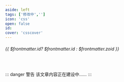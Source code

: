 ```yaml
---
aside: left
tags: ['修改中','']
icon: 'css'
open: false
id: 
cover: 'csscover'
---
```

 
######  {{ $frontmatter.id? $frontmatter.id : $frontmatter.zoid }}
 
<br/>
 
::: danger <Badge type='warning'>警告</Badge>
该文章内容正在建设中......
:::
 